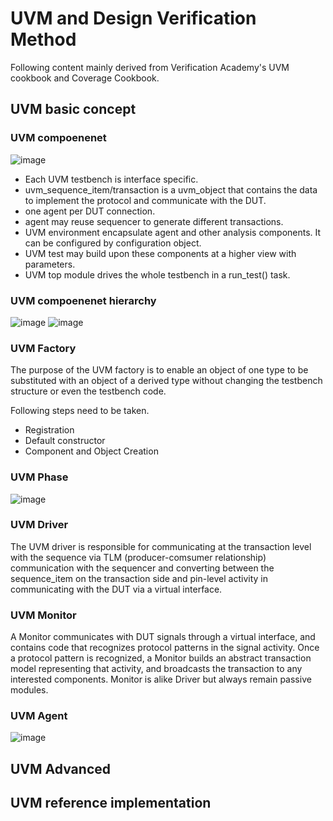 # UVM and Design Verification Method

Following content mainly derived from Verification Academy's UVM cookbook and Coverage Cookbook.

## UVM basic concept
### UVM compoenenet
![image](https://user-images.githubusercontent.com/52019188/169725830-8f2963bc-aebd-45cf-878d-09a5b47b37f2.png)
 - Each UVM testbench is interface specific.
 - uvm_sequence_item/transaction is a uvm_object that contains the data to implement the protocol and communicate with the DUT.
 - one agent per DUT connection.
 - agent may reuse sequencer to generate different transactions.
 - UVM environment encapsulate agent and other analysis components. It can be configured by configuration object.
 - UVM test may build upon these components at a higher view with parameters.
 - UVM top module drives the whole testbench in a run_test() task.

### UVM compoenenet hierarchy
![image](https://user-images.githubusercontent.com/52019188/169726303-30376e28-28d4-4e17-b527-9f07e1ffd6d6.png)
![image](https://user-images.githubusercontent.com/52019188/169726556-c836ce32-1ddb-4a9b-8102-92c78bae1530.png)

### UVM Factory
The purpose of the UVM factory is to enable an object of one type to be substituted with an object of a derived type without changing the testbench structure or even the testbench code.

Following steps need to be taken.
- Registration
- Default constructor
- Component and Object Creation

### UVM Phase
![image](https://user-images.githubusercontent.com/52019188/169726888-2cc29e2d-64cb-4937-81cc-83f58db46898.png)

### UVM Driver
The UVM driver is responsible for communicating at the transaction level with the sequence via TLM (producer-comsumer relationship) communication with the sequencer and converting between the sequence_item on the transaction side and pin-level activity in communicating with the DUT via a virtual interface.

### UVM Monitor
A Monitor communicates with DUT signals through a virtual interface, and contains code that recognizes protocol patterns in the signal activity. Once a protocol pattern is recognized, a Monitor builds an abstract transaction model representing that activity, and broadcasts the transaction to any interested components. Monitor is alike Driver but always remain passive modules.

### UVM Agent
![image](https://user-images.githubusercontent.com/52019188/170361762-9390a955-30e9-4702-a7fc-7bab144878f9.png)

## UVM Advanced

## UVM reference implementation


